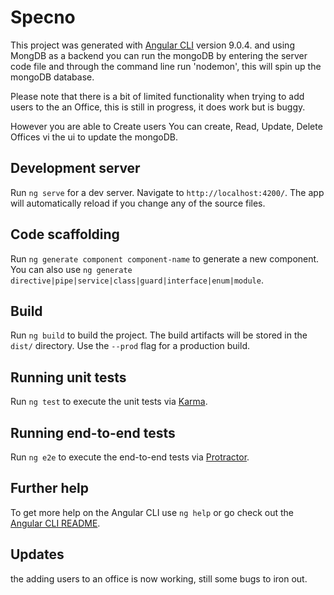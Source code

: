 # Specno

This project was generated with [Angular CLI](https://github.com/angular/angular-cli) version 9.0.4.
and using MongDB as a backend you can run the mongoDB by entering the server code file and through the command line run 'nodemon', this will spin up the mongoDB database.

Please note that there is a bit of limited functionality when trying to add users to the an Office, this is still in progress, it does work but is buggy.

However you are able to Create users
You can create, Read, Update, Delete Offices vi the ui to update the mongoDB.

## Development server

Run `ng serve` for a dev server. Navigate to `http://localhost:4200/`. The app will automatically reload if you change any of the source files.

## Code scaffolding

Run `ng generate component component-name` to generate a new component. You can also use `ng generate directive|pipe|service|class|guard|interface|enum|module`.

## Build

Run `ng build` to build the project. The build artifacts will be stored in the `dist/` directory. Use the `--prod` flag for a production build.

## Running unit tests

Run `ng test` to execute the unit tests via [Karma](https://karma-runner.github.io).

## Running end-to-end tests

Run `ng e2e` to execute the end-to-end tests via [Protractor](http://www.protractortest.org/).

## Further help

To get more help on the Angular CLI use `ng help` or go check out the [Angular CLI README](https://github.com/angular/angular-cli/blob/master/README.md).

## Updates 

the adding users to an office is now working, still some bugs to iron out.